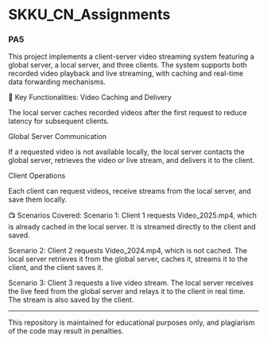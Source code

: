 # SKKU_CN_Assignments

### PA5

This project implements a client-server video streaming system featuring a global server, a local server, and three clients. The system supports both recorded video playback and live streaming, with caching and real-time data forwarding mechanisms.

📌 Key Functionalities:
Video Caching and Delivery

The local server caches recorded videos after the first request to reduce latency for subsequent clients.

Global Server Communication

If a requested video is not available locally, the local server contacts the global server, retrieves the video or live stream, and delivers it to the client.

Client Operations

Each client can request videos, receive streams from the local server, and save them locally.

📺 Scenarios Covered:
Scenario 1: Client 1 requests Video_2025.mp4, which is already cached in the local server. It is streamed directly to the client and saved.

Scenario 2: Client 2 requests Video_2024.mp4, which is not cached. The local server retrieves it from the global server, caches it, streams it to the client, and the client saves it.

Scenario 3: Client 3 requests a live video stream. The local server receives the live feed from the global server and relays it to the client in real time. The stream is also saved by the client.

---
This repository is maintained for educational purposes only, and plagiarism of the code may result in penalties.
